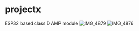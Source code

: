 # projectx
ESP32 based class D AMP module
![IMG_4879](https://user-images.githubusercontent.com/93194810/139511768-c82fecfd-54de-4685-b3b9-b50d4447d9b3.jpg)
![IMG_4876](https://user-images.githubusercontent.com/93194810/139511774-ae50ae70-8d97-4e42-9384-9063f0169926.jpg)

